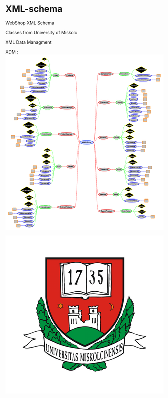 # XML-schema
WebShop XML Schema

Classes from University of Miskolc

XML Data Managment

XDM : 
![text](https://github.com/miki995/XML-schema/blob/master/XDM%20schema/WebShop.png)

![text](https://github.com/miki995/WebShop_SwengErasmus17/blob/master/uniMiskolc.jpg)
